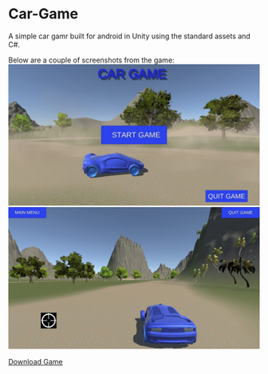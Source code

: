 # Car-Game

A simple car gamr built for android in Unity using the standard assets and C#. 

Below are a couple of screenshots from the game: 
![alt text](https://github.com/rahulbanerjee26/Car-Game/blob/master/Screenshot1.jpeg)
![alt text](https://github.com/rahulbanerjee26/Car-Game/blob/master/Screenshot2.jpeg)

<a href="https://www.dropbox.com/s/7s446fev671pvp4/cargame.apk?dl=0">Download Game</a>
